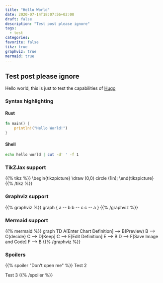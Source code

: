 ```yaml
---
title: "Hello World"
date: 2020-07-14T18:07:56+02:00
draft: false
description: "Test post please ignore"
tags:
  - test
categories:
favorite: false
tikz: true
graphviz: true
mermaid: true
---
```


## Test post please ignore

Hello world, this is just to test the capabilities of [Hugo](https://gohugo.io/)

<!--more-->

### Syntax highlighting

#### Rust

```rust
fn main() {
    println!("Hello World!")
}
```

#### Shell

```sh
echo hello world | cut -d' ' -f 1
```

### TikZJax support

{{% tikz %}}
  \begin{tikzpicture}
    \draw (0,0) circle (1in);
  \end{tikzpicture}
{{% /tikz %}}

### Graphviz support

{{% graphviz %}}
  graph {
    a -- b
    b -- c
    c -- a
  }
{{% /graphviz %}}

### Mermaid support

{{% mermaid %}}
  graph TD
  A[Enter Chart Definition] --> B(Preview)
  B --> C{decide}
  C --> D[Keep]
  C --> E[Edit Definition]
  E --> B
  D --> F[Save Image and Code]
  F --> B
{{% /graphviz %}}

### Spoilers

{{% spoiler "Don't open me" %}}
Test 2

Test 3
{{% /spoiler %}}
